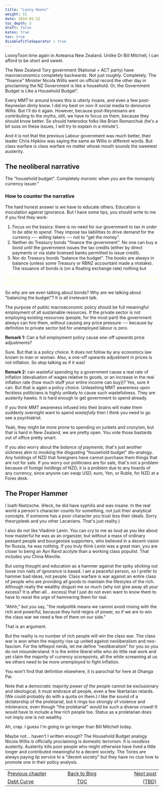 ```yaml
---
title: "Loony Hoons"
weight: 51
date: 2024-02-22
toc_depth: 3
draft: false
katex: true
toc: true
disableTitleSeparator : true
---
```


LoonyToon time again in Aotearoa New Zealand. Unlike Dr Bill Mitchell, I 
can afford to be short and sweet.

The New Zealand Tory government (National + ACT party) have macroeconomics 
completely backwards. Not just roughly. Completely. The "finance" Minister 
Nicola Willis went on official record the other day in proclaiming the NZ 
Government is like a household. Or, the Government Budget is Like a 
Household Budget". 

Every MMT'er around knows this is utterly insane, and even a few post-Keynesian 
dimly know. I did my best on non-X social media to denounce Willis. But I'll do 
it again. However, because post-Keynesians are contributing to the myths, still, 
we have to focus on them, because they should know better. So should heterodox 
folks like Brian Romanchuk (he's a bit suss on these issues, I will try to 
explain in a minute').

And it is not that the previous Labour government was much better, their 
leader Chris Hipkins was saying the same as Willis in different words. But 
class warfare is class warfare no matter whose mouth sounds the sweetest 
austerity.

## The neoliberal narrative

The "household budget".  Completely moronic when you are the monopoly 
currency issuer."

### How to counter the narrative

The hard honest answer is we have to educate others. Education is 
inoculation against ignorance.  But I have some tips, you should write to 
me if you find they work:

1. Focus on the basics: there is no need for our government to tax *in order 
to be able to spend*. They impose tax liabilities to drive demand for the 
currency --- willing takers --- not to "get the money".
2. Neither do Treasury bonds "finance the government". No one can buy a bond 
until the government issues the tax credits (either by direct payments or via 
state licensed banks permitted to issue credit).
3. Nor do Treasury bonds "balance the budget". The books are always in 
balance (unless some Treasury or RBNZ accountant made a mistake). The issuance 
of bonds is (on a floating exchange rate) nothing but 
<font style="color: #ffffc3;">
*basic income but only for people who already have money in proportion to how much money they already have*.</font>

So why are we even talking about bonds? Why are we talking about 
"balancing the budget"? It is all irrelevant talk.

The purpose of public macroeconomic policy should be full meaningful 
employment of all sustainable resources. If the private sector is not 
employing existing resources (people, for the most part) the government 
always can hire them, without causing any price pressure --- because by 
definition to private sector bid for unemployed labour is zero.

**Remark 1:** Can a full employment policy cause one-off upwards price adjustments?

Sure. But that is a policy choice. It does not follow by any economics law 
known to man or woman.  Also, a one-off upwards adjustment in prices is not 
inflation. So stop talking as if it was!

**Remark 2:** can wasteful spending by a government cause a real rate of 
inflation (devaluation of wages relative to goods, or an increase in the 
real inflation rate (how much stuff your entire income can buy))?  Yes, sure 
it can. But that is again a policy choice. Unleashing MMT awareness upon 
feckless politicians is highly unlikely to cause such wastefulness. They 
are austerity hawks. It is hard enough to get government to spend already.

If you think MMT awareness infused into their brains will make them suddenly 
overnight want to spend *wastefully* then I think you need to go see a 
psychiatrist.

Yeah, they might be more prone to spending on junkets and cronyism, but 
that is hard in New Zealand, we are pretty open. You vote those bastards 
out of office pretty smart.

If you also worry about the *balance of payments*, that's just another 
sickness akin to invoking the disgusting "household budget" dis-analogy.
Any holdings of NZD that foreigners have cannot purchase them things that 
are not for sale. If you worry our politicians are for sale, that's not a 
problem because of foreign holdings of NZD, it is a problem due to any 
hoards of any currency, since anyone can swap USD, euro, Yen, or Ruble, 
for NZD at a Forex desk.


## The Proper Hammer

I loath Nietzsche. (Heck, he did have syphilis and was insane. In the real 
world a person's character counts for something, not just their analytical 
concepts. If someone has a poor character you trust less their ideals. 
Sorry theorypleeb and you other Lacanians. That's just reality.) 

I also do not like Vladimir Lenin. You can cry to me as loud as you like 
about how masterful he was as an organizer, but without a mass of ordinary 
peasant people and bourgeoisie supporters, who believed in a decent vision for 
Russia, he was nothing. If you truly think Lenin was a great man, you are 
closer to being an Ayn Rand acolyte than a working class populist. That 
includes you China Mieville. 

But using thought and education as a hammer against the spiky sticking out 
loose iron nails of ignorance is based. I am a peaceful person, so I prefer 
to hammer bad ideas, not people. Class warfare is war against an entire 
class of people who are providing all goods to maintain the lifestyles of 
the rich. Although really the wealthy disgust me so much (why not give away 
all your excess? It is after-all... excess) that I just do not even want to 
know them to have to resist the urge of hammering them for real.

"Ahhh," but you say, "the realpolitik means we cannot avoid mixing with the 
rich and powerful, because they hold reigns of power, so if we are to win 
the class war we need a few of them on our side."

That is an argument.

But the reality is no number of rich people will win the class war. The 
class war is won when the majority rise up united against neoliberalism and 
neo-fascism. For the leftiepol nerds, let me define "neoliberalism" for you 
so you do not misunderstand: it is the entire liberal elite who do little 
real work and yet claim the majority of currency scorepoints, all the 
while screaming at us we others need to be more unemployed to fight inflation.

You won't find that definition elsewhere, it is parochial for here at 
Ohanga Pai.

Note that a democratic majority *power of the people* cannot be exclusionary 
and ideological, it must embrace all people, even a few libertarian retards.
(We could probably do with a quota on them.) I like the sound of a 
dictatorship of the proletariat, but it rings too strongly of violence and 
intolerance, even though "the proletariat" would be such a diverse crowd! 
It would have to include a few rich people too. Status as a proletarian 
does not imply one is not wealthy.

Ah, crap. I guess I'm going to go longer than Bill Mitchell today.


Maybe not... haven't I written enough? The Household Budget analogy 
Nicola Willis is officially proclaiming is domestic terrorism.
It is *needless* austerity. Austerity kills poor people who might otherwise 
have lived a little longer and contributed meaningful to a decent society. 
The Tories are always paying lip service to a "decent society" but they 
have no clue how to promote one in their policy analysis.


<table style="border-collapse: collapse; border=0;">
    <colgroup>
       <col span="1" style="width: 25%;">
       <col span="1" style="width: 15%;">
       <col span="1" style="width: 25%;">
    </colgroup>
<tr style="border: 1px solid color:#0f0f0f;">
<td style="border: 1px solid color:#0f0f0f;">
<a href="../49_debtcurve">Previous chapter</a></td>
<td style="border: 1px solid color:#0f0f0f; text-align:center;">
<a href="../">Back to Blog</a></td>
<td style="border: 1px solid color:#0f0f0f; text-align:right;">
<a href="./">Next post</a></td>
</tr>
<tr style="border: 1px solid color:#0f0f0f;">
<td style="border: 1px solid color:#0f0f0f;">
<a href="../49_debtcurve">Debt Curve</a></td>
<td style="border: 1px solid color:#0f0f0f; text-align:center;">
<a href="../">TOC</a></td>
<td style="border: 1px solid color:#0f0f0f; text-align:right;">
<a href="./">(TBD)</a></td>
</tr>
</table>
